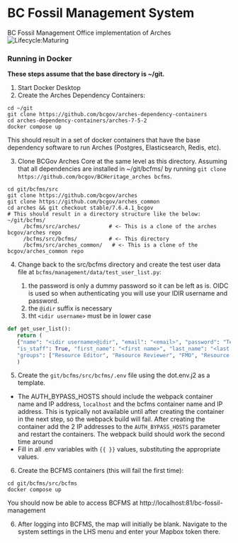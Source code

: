 # BC Fossil Management System
BC Fossil Management Office implementation of Arches
![Lifecycle:Maturing](https://img.shields.io/badge/Lifecycle-Maturing-007EC6)

### Running in Docker
**These steps assume that the base directory is ~/git.**
1. Start Docker Desktop
2. Create the Arches Dependency Containers:
``` shell
cd ~/git
git clone https://github.com/bcgov/arches-dependency-containers
cd arches-dependency-containers/arches-7-5-2
docker compose up
```
This should result in a set of docker containers that have the base dependency software to run
Arches (Postgres, Elasticsearch, Redis, etc).

3. Clone BCGov Arches Core at the same level as this directory. Assuming that all dependencies
   are installed in ~/git/bcfms/ by running `git clone  https://github.com/bcgov/BCHeritage_arches bcfms`.
``` shell
cd git/bcfms/src
git clone https://github.com/bcgov/arches
git clone https://github.com/bcgov/arches_common
cd arches && git checkout stable/7.6.4.1_bcgov
# This should result in a directory structure like the below:
~/git/bcfms/
     /bcfms/src/arches/         # <- This is a clone of the arches bcgov/arches repo
     /bcfms/src/bcfms/          # <- This directory
     /bcfms/src/arches_common/   # <- This is a clone of the bcgov/arches_common repo
```


4. Change back to the src/bcfms directory and create the test user data file at
   `bcfms/management/data/test_user_list.py`:

    1. the password is only a dummy password so it can be left as is. OIDC is used so when
       authenticating you will use your IDIR username and password.
    2. the `@idir` suffix is necessary
    3. tht `<idir username>` must be in lower case
``` python
def get_user_list():
   return (
   {"name": "<idir username>@idir", "email": "<email>", "password": "Test12345!", "is_superuser": True,
   "is_staff": True, "first_name": "<first name>", "last_name": "<last name>",
   "groups": ["Resource Editor", "Resource Reviewer", "FMO", "Resource Exporter"]},
   )
```

5. Create the `git/bcfms/src/bcfms/.env` file using the dot.env.j2 as a template.
- The AUTH_BYPASS_HOSTS should include the webpack container name and IP address, `localhost` and the bcfms container
name and IP address. This is typically not available until after creating the container in the next step, so the 
webpack build will fail. After creating the container add the 2 IP addresses to the `AUTH_BYPASS_HOSTS` parameter and
restart the containers. The webpack build should work the second time around
- Fill in all .env variables with `{{ }}` values, substituting the appropriate values.

6. Create the BCFMS containers (this will fail the first time):
```shell
cd git/bcfms/src/bcfms
docker compose up
```

You should now be able to access BCFMS at http://localhost:81/bc-fossil-management

6. After logging into BCFMS, the map will initially be blank. Navigate to the system settings in the LHS
   menu and enter your Mapbox token there.